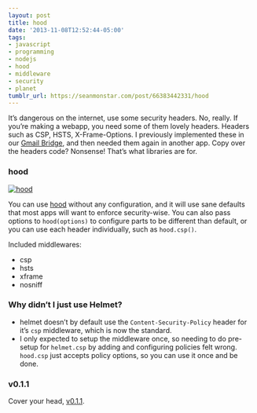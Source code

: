 ```yaml
---
layout: post
title: hood
date: '2013-11-08T12:52:44-05:00'
tags:
- javascript
- programming
- nodejs
- hood
- middleware
- security
- planet
tumblr_url: https://seanmonstar.com/post/66383442331/hood
---
```

It’s dangerous on the internet, use some security headers. No, really. If you’re making a webapp, you need some of them lovely headers. Headers such as CSP, HSTS, X-Frame-Options. I previously implemented these in our [Gmail Bridge](http://seanmonstar.com/blog/gmail-bridge-for-persona/), and then needed them again in another app. Copy over the headers code? Nonsense! That’s what libraries are for.

### hood

[![hood](https://64.media.tumblr.com/d64fa6deffc201b0b621774fc4668877/tumblr_inline_mvygl1Mpb31qzek7l.png)](https://npmjs.org/package/hood)

You can use [hood](https://npmjs.org/package/hood) without any configuration, and it will use sane defaults that most apps will want to enforce security-wise. You can also pass options to `hood(options)` to configure parts to be different than default, or you can use each header individually, such as `hood.csp()`.

Included middlewares:

- csp
- hsts
- xframe
- nosniff

### Why didn’t I just use Helmet?

- helmet doesn’t by default use the `Content-Security-Policy` header for it’s `csp` middleware, which is now the standard.
- I only expected to setup the middleware once, so needing to do pre-setup for `helmet.csp` by adding and configuring policies felt wrong. `hood.csp` just accepts policy options, so you can use it once and be done.

### v0.1.1

Cover your head, [v0.1.1](https://npmjs.org/package/hood).

